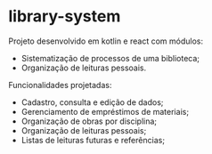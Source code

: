 # library-system

Projeto desenvolvido em kotlin e react com módulos:
- Sistematização de processos de uma biblioteca;
- Organização de leituras pessoais. 

Funcionalidades projetadas:
- Cadastro, consulta e edição de dados;
- Gerenciamento de empréstimos de materiais;
- Organização de obras por disciplina;
- Organização de leituras pessoais;
- Listas de leituras futuras e referências;
